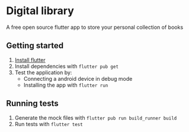 # Digital library

A free open source flutter app to store your personal collection
of books

## Getting started
 1. [Install flutter](https://docs.flutter.dev/get-started/install)
 2. Install dependencies with `flutter pub get`
 3. Test the application by:
    - Connecting a android device in debug mode
    - Installing the app with `flutter run`

## Running tests
 1. Generate the mock files with `flutter pub run build_runner build`
 2. Run tests with `flutter test`
